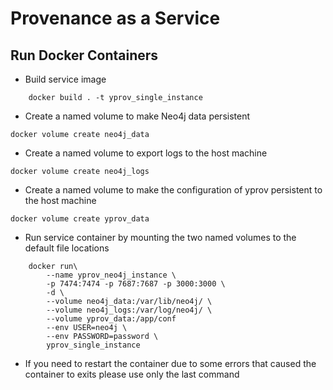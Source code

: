 # Provenance as a Service


## Run Docker Containers
- Build service image
```
    docker build . -t yprov_single_instance
```

- Create a named volume to make Neo4j data persistent
```
docker volume create neo4j_data
```

- Create a named volume to export logs to the host machine
```
docker volume create neo4j_logs
```
- Create a named volume to make the configuration of yprov persistent to the host machine
```
docker volume create yprov_data
```
- Run service container by mounting the two named volumes to the default file locations
```
    docker run\
        --name yprov_neo4j_instance \
        -p 7474:7474 -p 7687:7687 -p 3000:3000 \
        -d \
        --volume neo4j_data:/var/lib/neo4j/ \
        --volume neo4j_logs:/var/log/neo4j/ \
        --volume yprov_data:/app/conf
        --env USER=neo4j \
        --env PASSWORD=password \
        yprov_single_instance
```
- If you need to restart the container due to some errors that caused the container to exits please use only the last command 
